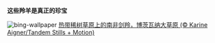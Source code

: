 
**这些羚羊是真正的珍宝**

![bing-wallpaper](https://www.bing.com/th?id=OHR.GemsbokBotswana_ZH-CN7507199339_1920x1080.jpg)
[热带稀树草原上的南非剑羚，博茨瓦纳大草原 (© Karine Aigner/Tandem Stills + Motion)](https://www.bing.com/search?q=%E5%8D%97%E9%9D%9E%E5%89%91%E7%BE%9A&amp;form=hpcapt&amp;mkt=zh-cn)
  